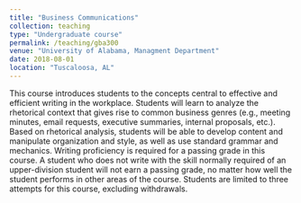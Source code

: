 ```yaml
---
title: "Business Communications"
collection: teaching
type: "Undergraduate course"
permalink: /teaching/gba300
venue: "University of Alabama, Managment Department"
date: 2018-08-01
location: "Tuscaloosa, AL"
---
```


This course introduces students to the concepts central to effective and efficient writing in the workplace. Students will learn to analyze the rhetorical context that gives rise to common business genres (e.g., meeting minutes, email requests, executive summaries, internal proposals, etc.). Based on rhetorical analysis, students will be able to develop content and manipulate organization and style, as well as use standard grammar and mechanics. Writing proficiency is required for a passing grade in this course. A student who does not write with the skill normally required of an upper-division student will not earn a passing grade, no matter how well the student performs in other areas of the course. Students are limited to three attempts for this course, excluding withdrawals. 
